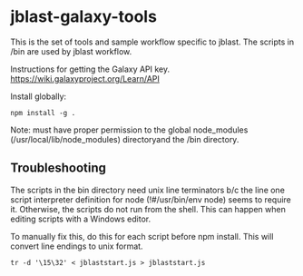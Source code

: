 # jblast-galaxy-tools
This is the set of tools and sample workflow specific to jblast.
The scripts in /bin are used by jblast workflow.

Instructions for getting the Galaxy API key.
https://wiki.galaxyproject.org/Learn/API

Install globally:
```
npm install -g .
```
Note: must have proper permission to the global node_modules (/usr/local/lib/node_modules) directoryand the /bin directory.

## Troubleshooting

The scripts in the bin directory need unix line terminators b/c the line one 
script interpreter definition for node (!#/usr/bin/env node) seems to require it.
Otherwise, the scripts do not run from the shell.
This can happen when editing scripts with a Windows editor.

To manually fix this, do this for each script before npm install.
This will convert line endings to unix format.
```
tr -d '\15\32' < jblaststart.js > jblaststart.js
```


